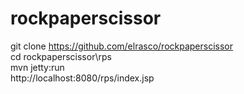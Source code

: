 rockpaperscissor
================
git clone https://github.com/elrasco/rockpaperscissor<br>
cd rockpaperscissor\rps<br>
mvn jetty:run<br>
http://localhost:8080/rps/index.jsp
